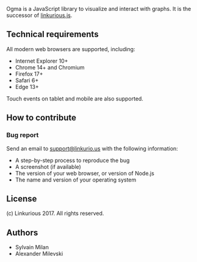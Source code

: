 Ogma is a JavaScript library to visualize and interact with graphs. It is the successor of [linkurious.js](https://github.com/Linkurious/linkurious.js).

## Technical requirements

All modern web browsers are supported, including:

* Internet Explorer 10+
* Chrome 14+ and Chromium
* Firefox 17+
* Safari 6+
* Edge 13+

Touch events on tablet and mobile are also supported.

## How to contribute

### Bug report

Send an email to support@linkurio.us with the following information:

* A step-by-step process to reproduce the bug
* A screenshot (if available)
* The version of your web browser, or version of Node.js
* The name and version of your operating system

## License

(c) Linkurious 2017. All rights reserved.

## Authors

* Sylvain Milan
* Alexander Milevski
